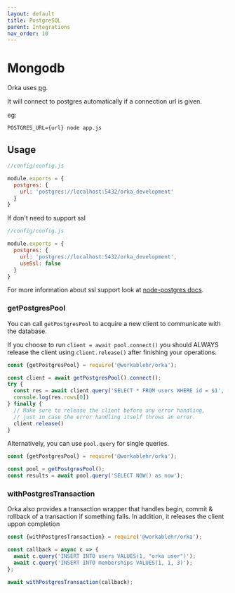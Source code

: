```yaml
---
layout: default
title: PostgreSQL
parent: Integrations
nav_order: 10
---
```


# Mongodb

Orka uses [pg](https://node-postgres.com/).

It will connect to postgres automatically if a connection url is given.

eg:

`POSTGRES_URL={url} node app.js`

## Usage

```js
//config/config.js

module.exports = {
  postgres: {
    url: 'postgres://localhost:5432/orka_development'
  }
}
```

If don't need to support ssl
```js
//config/config.js

module.exports = {
  postgres: {
    url: 'postgres://localhost:5432/orka_development',
    useSsl: false
  }
}
```

For more information about ssl support look at [node-postgres docs](https://node-postgres.com/features/ssl).

### getPostgresPool

You can call `getPostgresPool` to acquire a new client to communicate with the database.

If you choose to run `client = await pool.connect()` you should ALWAYS release the client using `client.release()` after finishing your operations.
```js
const {getPostgresPool} = require('@workablehr/orka');

const client = await getPostgresPool().connect();
try {
  const res = await client.query('SELECT * FROM users WHERE id = $1', [1])
  console.log(res.rows[0])
} finally {
  // Make sure to release the client before any error handling,
  // just in case the error handling itself throws an error.
  client.release()
}
```
Alternatively, you can use `pool.query` for single queries.

```js
const {getPostgresPool} = require('@workablehr/orka');

const pool = getPostgresPool();
const results = await pool.query('SELECT NOW() as now');
```

### withPostgresTransaction

Orka also provides a transaction wrapper that handles begin, commit & rollback of a transaction if something fails. In addition, it releases the client uppon completion

```js
const {withPostgresTransaction} = require('@workablehr/orka');

const callback = async c => {
  await c.query('INSERT INTO users VALUES(1, "orka user")');
  await c.query('INSERT INTO memberships VALUES(1, 1, 3)');
};

await withPostgresTransaction(callback);

```
